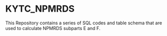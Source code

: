 # KYTC_NPMRDS
This Repository contains a series of SQL codes and table schema that are used to calculate NPMRDS subparts E and F.

